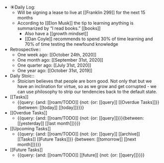 - ☀️Daily Log:
    - Will be signing a lease to live at [[Franklin 299]] for the next 15 months
    - According to [[Elon Musk]] the tip to learning anything is summarized by “I read books.” [[books]]
        - Also have a [[growth mindset]]
        - [[Dan Coyle]] recommends to spend 30% of time learning and 70% of time testing the newfound knowledge
- Retrospective::
    - One week ago: [[October 24th, 2020]]
    - One month ago: [[September 31st, 2020]]
    - One quarter ago: [[July 31st, 2020]]
    - One year ago: [[October 31st, 2019]]
- Daily Stoic::
    - Stoicism believes that people are born good. Not only that but we have an inclination for virtue, so as we grow and get corrupted - we can use philosophy to strip our tendencies back to the default state.
- [[Tasks]]
    - {{query: {and: [[roam/TODO]] {not: {or: [[query]] [[Overdue Tasks]]}} {between: [[today]] [[today]]}}}}
- [[Overdue Tasks]]
    - {{query: {and: [[roam/TODO]] {not: {or: [[query]]}}}{between: [[yesterday]] [[last month]]}}}}
- [[Upcoming Tasks]]
    - {{query: {and: [[roam/TODO]] {not: {or: [[query]] [[archive]] [[Tasks]] [[Future Tasks]]}} {between: [[tomorrow]] [[next month]]}}}}
- [[Future Tasks]]
    - {{query: {and: [[roam/TODO]] [[future]] {not: {or: [[query]]}}}}
